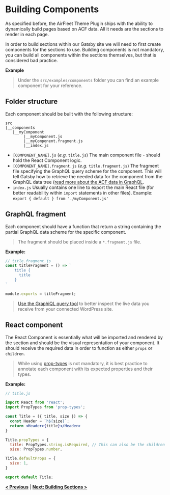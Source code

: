 # Building Components

As specified before, the AirFleet Theme Plugin ships with the ability to dynamically build pages based on ACF data. All it needs are the sections to render in each page.

In order to build sections within our Gatsby site we will need to first create components for the sections to use. Building components is not mandatory, you can build all components within the sections themselves, but that is considered bad practice.

**Example**

> Under the `src/examples/components` folder you can find an example component for your reference.

## **Folder structure**

Each component should be built with the following structure:

```
src
|__components
   |__myComponent
	    |__myComponent.js
	    |__myComponent.fragment.js
	    |__index.js
```

- `[COMPONENT_NAME].js` (*e.g.* `title.js`)
The main component file - should hold the React Component logic.
- `[COMPONENT_NAME].fragment.js` (*e.g.* `title.fragment.js`)
The fragment file specifying the GraphQL query scheme for the component. This will tell Gatsby how to retrieve the needed data for the component from the GraphQL data tree ([read more about the ACF data in GraphQL](../acf/understanding-acf.md#acf-data-structure-in-graphql).
- `index.js`
Usually contains one line to export the main React file (for better readability within `import` statements in other files). 
Example: `export { default } from './myComponent.js'`

## GraphQL fragment

Each component should have a function that return a string containing the partial GraphQL data scheme for the specific component.

> The fragment should be placed inside a `*.fragment.js` file.

**Example:**

```jsx
// title.fragment.js
const titleFragment = () => `
    title {
      title
    }
`

module.exports = titleFragment;
```

> [Use the GraphiQL query tool](../acf/understanding-acf.md#acf-data-structure-in-graphql) to better inspect the live data you receive from your connected WordPress site.

## React component

The React Component is essentially what will be imported and rendered by the section and should be the visual representation of your component. It should receive the required data in order to function as either `props` or `children`. 

> While using [prop-types](https://www.npmjs.com/package/prop-types) is not mandatory, it is best practice to annotate each component with its expected properties and their types.

**Example:**

```jsx
// title.js

import React from 'react';
import PropTypes from 'prop-types';

const Title = ({ title, size }) => {
  const Header = `h${size}`;
  return <Header>{title}</Header>
}

Title.propTypes = {
  title: PropTypes.string.isRequired, // This can also be the children prop
  size: PropTypes.number,

Title.defaultProps = {
  size: 1,
}

export default Title;
```

**[< Previous](../acf/understanding-acf.md)** | **[Next: Building Sections >](building-sections.md)**
